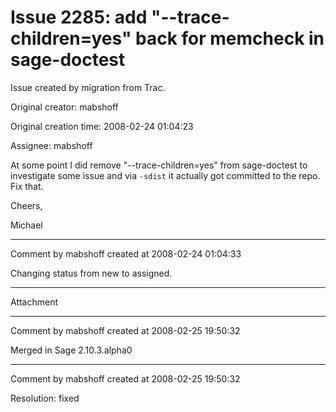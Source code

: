 # Issue 2285: add "--trace-children=yes" back for memcheck in sage-doctest

Issue created by migration from Trac.

Original creator: mabshoff

Original creation time: 2008-02-24 01:04:23

Assignee: mabshoff

At some point I did remove "--trace-children=yes" from sage-doctest to investigate some issue and via `-sdist` it actually got committed to the repo. Fix that.

Cheers,

Michael


---

Comment by mabshoff created at 2008-02-24 01:04:33

Changing status from new to assigned.


---

Attachment


---

Comment by mabshoff created at 2008-02-25 19:50:32

Merged in Sage 2.10.3.alpha0


---

Comment by mabshoff created at 2008-02-25 19:50:32

Resolution: fixed
